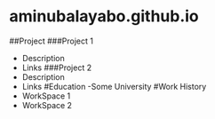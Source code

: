# aminubalayabo.github.io

##Project
###Project 1
- Description
- Links
###Project 2
- Description
- Links
#Education
-Some University
#Work History
- WorkSpace 1
- WorkSpace 2
